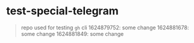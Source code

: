 # test-special-telegram

> repo used for testing `gh` cli
1624879752: some change
1624881678: some change
1624881849: some change
